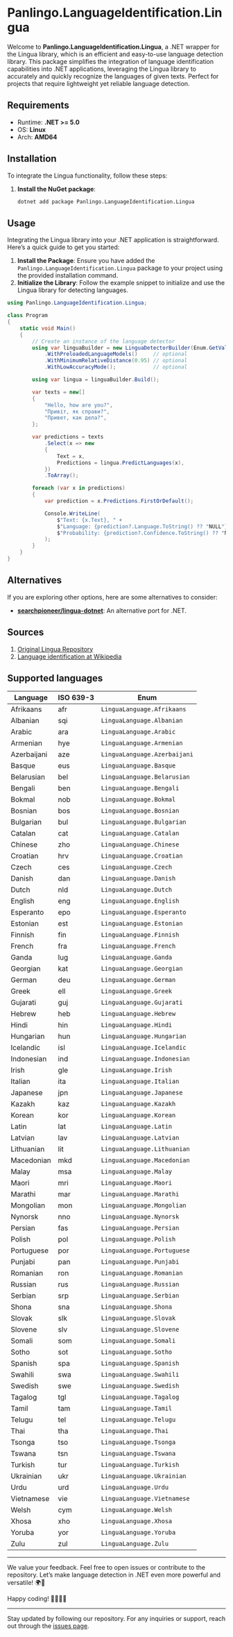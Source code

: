 ﻿# Panlingo.LanguageIdentification.Lingua

Welcome to **Panlingo.LanguageIdentification.Lingua**, a .NET wrapper for the Lingua library, which is an efficient and easy-to-use language detection library. This package simplifies the integration of language identification capabilities into .NET applications, leveraging the Lingua library to accurately and quickly recognize the languages of given texts. Perfect for projects that require lightweight yet reliable language detection.

## Requirements

- Runtime: **.NET >= 5.0**
- OS: **Linux**
- Arch: **AMD64**

## Installation

To integrate the Lingua functionality, follow these steps:

1. **Install the NuGet package**:

   ```sh
   dotnet add package Panlingo.LanguageIdentification.Lingua
   ```

## Usage

Integrating the Lingua library into your .NET application is straightforward. Here’s a quick guide to get you started:

1. **Install the Package**: Ensure you have added the `Panlingo.LanguageIdentification.Lingua` package to your project using the provided installation command.
2. **Initialize the Library**: Follow the example snippet to initialize and use the Lingua library for detecting languages.

```csharp
using Panlingo.LanguageIdentification.Lingua;

class Program
{
    static void Main()
    {
        // Create an instance of the language detector
        using var linguaBuilder = new LinguaDetectorBuilder(Enum.GetValues<LinguaLanguage>())
            .WithPreloadedLanguageModels()     // optional
            .WithMinimumRelativeDistance(0.95) // optional
            .WithLowAccuracyMode();            // optional

        using var lingua = linguaBuilder.Build();

        var texts = new[]
        {
            "Hello, how are you?",
            "Привіт, як справи?",
            "Привет, как дела?",
        };

        var predictions = texts
            .Select(x => new
            {
                Text = x,
                Predictions = lingua.PredictLanguages(x),
            })
            .ToArray();

        foreach (var x in predictions)
        {
            var prediction = x.Predictions.FirstOrDefault();

            Console.WriteLine(
                $"Text: {x.Text}, " +
                $"Language: {prediction?.Language.ToString() ?? "NULL"}, " +
                $"Probability: {prediction?.Confidence.ToString() ?? "NULL"}"
            );
        }
    }
}
```

## Alternatives

If you are exploring other options, here are some alternatives to consider:

- **[searchpioneer/lingua-dotnet](https://github.com/searchpioneer/lingua-dotnet)**: An alternative port for .NET.

## Sources

1. [Original Lingua Repository](https://github.com/pemistahl/lingua-rs)
2. [Language identification at Wikipedia](https://en.wikipedia.org/wiki/Language_identification)

## Supported languages

| Language    | ISO 639-3 | Enum        |
| ----------- | --------- | ----------- |
| Afrikaans     | afr | `LinguaLanguage.Afrikaans`   |
| Albanian      | sqi | `LinguaLanguage.Albanian`    |
| Arabic        | ara | `LinguaLanguage.Arabic`      |
| Armenian      | hye | `LinguaLanguage.Armenian`    |
| Azerbaijani   | aze | `LinguaLanguage.Azerbaijani` |
| Basque        | eus | `LinguaLanguage.Basque`      |
| Belarusian    | bel | `LinguaLanguage.Belarusian`  |
| Bengali       | ben | `LinguaLanguage.Bengali`     |
| Bokmal        | nob | `LinguaLanguage.Bokmal`      |
| Bosnian       | bos | `LinguaLanguage.Bosnian`     |
| Bulgarian     | bul | `LinguaLanguage.Bulgarian`   |
| Catalan       | cat | `LinguaLanguage.Catalan`     |
| Chinese       | zho | `LinguaLanguage.Chinese`     |
| Croatian      | hrv | `LinguaLanguage.Croatian`    |
| Czech         | ces | `LinguaLanguage.Czech`       |
| Danish        | dan | `LinguaLanguage.Danish`      |
| Dutch         | nld | `LinguaLanguage.Dutch`       |
| English       | eng | `LinguaLanguage.English`     |
| Esperanto     | epo | `LinguaLanguage.Esperanto`   |
| Estonian      | est | `LinguaLanguage.Estonian`    |
| Finnish       | fin | `LinguaLanguage.Finnish`     |
| French        | fra | `LinguaLanguage.French`      |
| Ganda         | lug | `LinguaLanguage.Ganda`       |
| Georgian      | kat | `LinguaLanguage.Georgian`    |
| German        | deu | `LinguaLanguage.German`      |
| Greek         | ell | `LinguaLanguage.Greek`       |
| Gujarati      | guj | `LinguaLanguage.Gujarati`    |
| Hebrew        | heb | `LinguaLanguage.Hebrew`      |
| Hindi         | hin | `LinguaLanguage.Hindi`       |
| Hungarian     | hun | `LinguaLanguage.Hungarian`   |
| Icelandic     | isl | `LinguaLanguage.Icelandic`   |
| Indonesian    | ind | `LinguaLanguage.Indonesian`  |
| Irish         | gle | `LinguaLanguage.Irish`       |
| Italian       | ita | `LinguaLanguage.Italian`     |
| Japanese      | jpn | `LinguaLanguage.Japanese`    |
| Kazakh        | kaz | `LinguaLanguage.Kazakh`      |
| Korean        | kor | `LinguaLanguage.Korean`      |
| Latin         | lat | `LinguaLanguage.Latin`       |
| Latvian       | lav | `LinguaLanguage.Latvian`     |
| Lithuanian    | lit | `LinguaLanguage.Lithuanian`  |
| Macedonian    | mkd | `LinguaLanguage.Macedonian`  |
| Malay         | msa | `LinguaLanguage.Malay`       |
| Maori         | mri | `LinguaLanguage.Maori`       |
| Marathi       | mar | `LinguaLanguage.Marathi`     |
| Mongolian     | mon | `LinguaLanguage.Mongolian`   |
| Nynorsk       | nno | `LinguaLanguage.Nynorsk`     |
| Persian       | fas | `LinguaLanguage.Persian`     |
| Polish        | pol | `LinguaLanguage.Polish`      |
| Portuguese    | por | `LinguaLanguage.Portuguese`  |
| Punjabi       | pan | `LinguaLanguage.Punjabi`     |
| Romanian      | ron | `LinguaLanguage.Romanian`    |
| Russian       | rus | `LinguaLanguage.Russian`     |
| Serbian       | srp | `LinguaLanguage.Serbian`     |
| Shona         | sna | `LinguaLanguage.Shona`       |
| Slovak        | slk | `LinguaLanguage.Slovak`      |
| Slovene       | slv | `LinguaLanguage.Slovene`     |
| Somali        | som | `LinguaLanguage.Somali`      |
| Sotho         | sot | `LinguaLanguage.Sotho`       |
| Spanish       | spa | `LinguaLanguage.Spanish`     |
| Swahili       | swa | `LinguaLanguage.Swahili`     |
| Swedish       | swe | `LinguaLanguage.Swedish`     |
| Tagalog       | tgl | `LinguaLanguage.Tagalog`     |
| Tamil         | tam | `LinguaLanguage.Tamil`       |
| Telugu        | tel | `LinguaLanguage.Telugu`      |
| Thai          | tha | `LinguaLanguage.Thai`        |
| Tsonga        | tso | `LinguaLanguage.Tsonga`      |
| Tswana        | tsn | `LinguaLanguage.Tswana`      |
| Turkish       | tur | `LinguaLanguage.Turkish`     |
| Ukrainian     | ukr | `LinguaLanguage.Ukrainian`   |
| Urdu          | urd | `LinguaLanguage.Urdu`        |
| Vietnamese    | vie | `LinguaLanguage.Vietnamese`  |
| Welsh         | cym | `LinguaLanguage.Welsh`       |
| Xhosa         | xho | `LinguaLanguage.Xhosa`       |
| Yoruba        | yor | `LinguaLanguage.Yoruba`      |
| Zulu          | zul | `LinguaLanguage.Zulu`        |

---

We value your feedback. Feel free to open issues or contribute to the repository. Let’s make language detection in .NET even more powerful and versatile! 🌍📝

Happy coding! 👩‍💻👨‍💻

---

Stay updated by following our repository. For any inquiries or support, reach out through the [issues page](https://github.com/gluschenko/panlingo/issues).